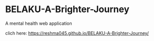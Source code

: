 # BELAKU-A-Brighter-Journey
A mental health web application 


clich here: https://reshma045.github.io/BELAKU-A-Brighter-Journey/
